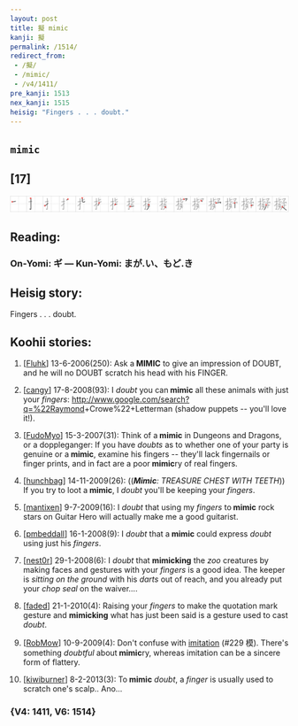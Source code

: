 ```yaml
---
layout: post
title: 擬 mimic
kanji: 擬
permalink: /1514/
redirect_from:
 - /擬/
 - /mimic/
 - /v4/1411/
pre_kanji: 1513
nex_kanji: 1515
heisig: "Fingers . . . doubt."
---
```


## `mimic`

## [17]

<div class="stroke"><img src="../images/E693AC.png" /></div>

## Reading:

### On-Yomi: ギ &mdash; Kun-Yomi: まが.い、もど.き

## Heisig story:

Fingers . . . doubt.

## Koohii stories:

1) [<a href="http://kanji.koohii.com/profile/Fluhk">Fluhk</a>] 13-6-2006(250): Ask a<strong> MIMIC</strong> to give an impression of DOUBT, and he will no DOUBT scratch his head with his FINGER.

2) [<a href="http://kanji.koohii.com/profile/cangy">cangy</a>] 17-8-2008(93): I <em>doubt</em> you can<strong> mimic</strong> all these animals with just your <em>fingers</em>: <a href="http://www.google.com/search?q=%22Raymond">http://www.google.com/search?q=%22Raymond</a>+Crowe%22+Letterman (shadow puppets -- you&#039;ll love it!).

3) [<a href="http://kanji.koohii.com/profile/FudoMyo">FudoMyo</a>] 15-3-2007(31): Think of a<strong> mimic</strong> in Dungeons and Dragons, or a doppleganger: If you have <em>doubts</em> as to whether one of your party is genuine or a<strong> mimic</strong>, examine his fingers -- they&#039;ll lack fingernails or finger prints, and in fact are a poor<strong> mimic</strong>ry of real fingers.

4) [<a href="http://kanji.koohii.com/profile/hunchbag">hunchbag</a>] 14-11-2009(26): ((<em><strong>Mimic</strong>: TREASURE CHEST WITH TEETH</em>)) If you try to loot a<strong> mimic</strong>, I <em>doubt</em> you&#039;ll be keeping your <em>fingers</em>.

5) [<a href="http://kanji.koohii.com/profile/mantixen">mantixen</a>] 9-7-2009(16): I <em>doubt</em> that using my <em>fingers</em> to<strong> mimic</strong> rock stars on Guitar Hero will actually make me a good guitarist.

6) [<a href="http://kanji.koohii.com/profile/pmbeddall">pmbeddall</a>] 16-1-2008(9): I <em>doubt</em> that a<strong> mimic</strong> could express <em>doubt</em> using just his <em>fingers</em>.

7) [<a href="http://kanji.koohii.com/profile/nest0r">nest0r</a>] 29-1-2008(6): I <em>doubt</em> that <strong>mimicking</strong> the <em>zoo</em> creatures by making faces and gestures with your <em>fingers</em> is a good idea. The keeper is <em>sitting on the ground</em> with his <em>darts</em> out of reach, and you already put your <em>chop seal</em> on the waiver....

8) [<a href="http://kanji.koohii.com/profile/faded">faded</a>] 21-1-2010(4): Raising your <em>fingers</em> to make the quotation mark gesture and <strong>mimicking</strong> what has just been said is a gesture used to cast <em>doubt</em>.

9) [<a href="http://kanji.koohii.com/profile/RobMow">RobMow</a>] 10-9-2009(4): Don&#039;t confuse with <a href="../v4/229">imitation</a> (#229 模). There&#039;s something <em>doubtful</em> about<strong> mimic</strong>ry, whereas imitation can be a sincere form of flattery.

10) [<a href="http://kanji.koohii.com/profile/kiwiburner">kiwiburner</a>] 8-2-2013(3): To<strong> mimic</strong> <em>doubt</em>, a <em>finger</em> is usually used to scratch one&#039;s scalp.. Ano...

### {V4: 1411, V6: 1514}
